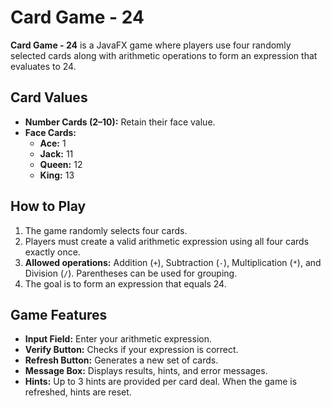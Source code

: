 # Card Game - 24

**Card Game - 24** is a JavaFX game where players use four randomly selected cards along with arithmetic operations to form an expression that evaluates to 24.

## Card Values

- **Number Cards (2–10):** Retain their face value.
- **Face Cards:**
   - **Ace:** 1
   - **Jack:** 11
   - **Queen:** 12
   - **King:** 13

## How to Play

1. The game randomly selects four cards.
2. Players must create a valid arithmetic expression using all four cards exactly once.
3. **Allowed operations:** Addition (`+`), Subtraction (`-`), Multiplication (`*`), and Division (`/`). Parentheses can be used for grouping.
4. The goal is to form an expression that equals 24.

## Game Features

- **Input Field:** Enter your arithmetic expression.
- **Verify Button:** Checks if your expression is correct.
- **Refresh Button:** Generates a new set of cards.
- **Message Box:** Displays results, hints, and error messages.
- **Hints:** Up to 3 hints are provided per card deal. When the game is refreshed, hints are reset.
